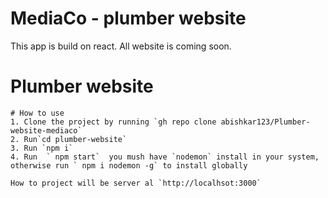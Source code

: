 # MediaCo - plumber website
This app is build on react. 
All website is coming soon.

# Plumber website 
    # How to use 
    1. Clone the project by running `gh repo clone abishkar123/Plumber-website-mediaco`
    2. Run`cd plumber-website`
    3. Run `npm i`
    4. Run  ` npm start`  you mush have `nodemon` install in your system, otherwise run ` npm i nodemon -g` to install globally 

    How to project will be server al `http://localhsot:3000`